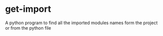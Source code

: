 # get-import
A python program to find all the imported modules names form the project or from the python file
